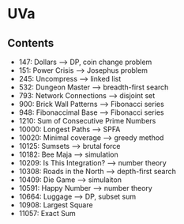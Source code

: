 # UVa
## Contents
- 147: Dollars --> DP, coin change problem
- 151: Power Crisis --> Josephus problem
- 245: Uncompress --> linked list
- 532: Dungeon Master --> breadth-first search
- 793: Network Connections --> disjoint set
- 900: Brick Wall Patterns --> Fibonacci series
- 948: Fibonaccimal Base --> Fibonacci series
- 1210: Sum of Consecutive Prime Numbers
- 10000: Longest Paths --> SPFA
- 10020: Minimal coverage --> greedy method
- 10125: Sumsets --> brutal force
- 10182: Bee Maja --> simulation
- 10209: Is This Integration? --> number theory
- 10308: Roads in the North --> depth-first search
- 10409: Die Game --> simulaiton
- 10591: Happy Number --> number theory
- 10664: Luggage --> DP, subset sum
- 10908: Largest Square
- 11057: Exact Sum
